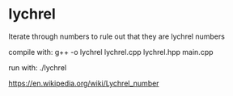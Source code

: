 # lychrel
Iterate through numbers to rule out that they are lychrel numbers

compile with: g++ -o lychrel lychrel.cpp lychrel.hpp main.cpp 

run with: ./lychrel <a number you want to check>

https://en.wikipedia.org/wiki/Lychrel_number
